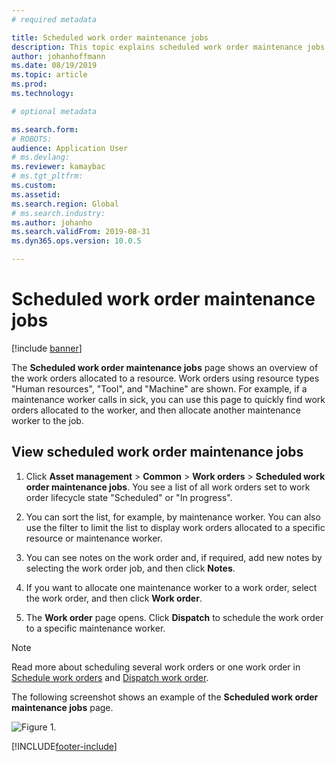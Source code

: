 ```yaml
---
# required metadata

title: Scheduled work order maintenance jobs
description: This topic explains scheduled work order maintenance jobs in Asset Management.
author: johanhoffmann
ms.date: 08/19/2019
ms.topic: article
ms.prod: 
ms.technology: 

# optional metadata

ms.search.form: 
# ROBOTS: 
audience: Application User
# ms.devlang: 
ms.reviewer: kamaybac
# ms.tgt_pltfrm: 
ms.custom: 
ms.assetid: 
ms.search.region: Global
# ms.search.industry: 
ms.author: johanho
ms.search.validFrom: 2019-08-31
ms.dyn365.ops.version: 10.0.5

---
```


# Scheduled work order maintenance jobs

[!include [banner](../../includes/banner.md)]

 

The **Scheduled work order maintenance jobs** page shows an overview of the work orders allocated to a resource. Work orders using resource types "Human resources", "Tool", and "Machine" are shown. For example, if a maintenance worker calls in sick, you can use this page to quickly find work orders allocated to the worker, and then allocate another maintenance worker to the job.

## View scheduled work order maintenance jobs

1. Click **Asset management** > **Common** > **Work orders** > **Scheduled work order maintenance jobs**. You see a list of all work orders set to work order lifecycle state "Scheduled" or "In progress".

2. You can sort the list, for example, by maintenance worker. You can also use the filter to limit the list to display work orders allocated to a specific resource or maintenance worker.

3. You can see notes on the work order and, if required, add new notes by selecting the work order job, and then click **Notes**.

4. If you want to allocate one maintenance worker to a work order, select the work order, and then click **Work order**.

5. The **Work order** page opens. Click **Dispatch** to schedule the work order to a specific maintenance worker.

>[!NOTE]
>Read more about scheduling several work orders or one work order in [Schedule work orders](../work-order-scheduling/schedule-work-orders.md) and [Dispatch work order](../work-order-scheduling/dispatch-work-order.md).

The following screenshot shows an example of the **Scheduled work order maintenance jobs** page.

![Figure 1.](media/07-work-order-scheduling.png)



[!INCLUDE[footer-include](../../../includes/footer-banner.md)]